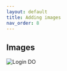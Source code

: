 ```yaml
---
layout: default
title: Adding images
nav_order: 8
---
```


## Images 

  ![Login DO](https:github.com/SamLee77/Sam-Test-Docs/blob/gh-pages/assets/images/DO-Login.PNG?raw=true)
  
  
